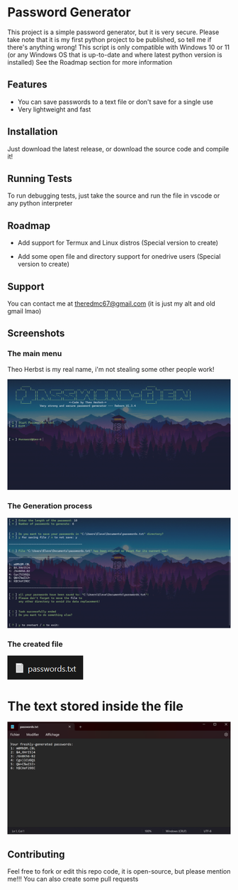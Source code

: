 
# Password Generator

This project is a simple password generator, but it is very secure.
Please take note that it is my first python project to be published, so tell me if there's anything wrong!
This script is only compatible with Windows 10 or 11 (or any Windows OS that is up-to-date and where latest python version is installed)
See the Roadmap section for more information




## Features

- You can save passwords to a text file or don't save for a single use
- Very lightweight and fast




## Installation

Just download the latest release, or download the source code and compile it!
    
## Running Tests

To run debugging tests, just take the source and run the file in vscode or any python interpreter


## Roadmap

- Add support for Termux and Linux distros (Special version to create)

- Add some open file and directory support for onedrive users (Special version to create)


## Support

You can contact me at theredmc67@gmail.com (it is just my alt and old gmail lmao)
## Screenshots
### The main menu
Theo Herbst is my real name, i'm not stealing some other people work!

![Main Menu](/img/MainMenu.png?raw=true "Main menu")

### The Generation process

![Generator](/img/Generator.png?raw=true "Generator")

### The created file

![File Created in Documents folder](/img/File.png?raw=true "File")

# The text stored inside the file

![Passwords stored in the text file](/img/SavedText.png?raw=true "Saved text")

## Contributing
Feel free to fork or edit this repo code, it is open-source, but please mention me!!!
You can also create some pull requests
